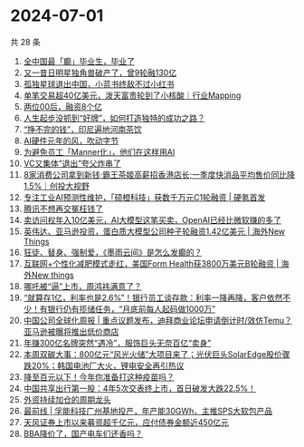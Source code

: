 # 2024-07-01

共 28 条

<!-- BEGIN 36KR -->
<!-- 最后更新时间 2024-07-01 03:00:55 +0800 -->
1. [全中国最「癫」毕业生，毕业了](https://36kr.com/p/2839376396962434)
1. [又一昔日明星独角兽破产了，曾9轮融130亿](https://36kr.com/p/2840413380676480)
1. [孤独星球退出中国，小蓝书终敌不过小红书](https://36kr.com/p/2841016503962242)
1. [单笔交易超40亿美元，泼天富贵轮到了小核酸｜行业Mapping](https://36kr.com/p/2841638408932227)
1. [两位00后，融资8个亿](https://36kr.com/p/2840613087890053)
1. [人生起步没抓到“好牌”，如何打造独特的成功之路？](https://36kr.com/p/2833766784796931)
1. [“挣不完的钱”，印尼遍地河南茶饮](https://36kr.com/p/2840900918500224)
1. [AI硬件元年的风，吹动字节](https://36kr.com/p/2840523737795202)
1. [为避免员工「Manner化」，他们在这样用AI](https://36kr.com/p/2840357331225217)
1. [VC又集体“退出”夸父炸串了](https://36kr.com/p/2840600635132547)
1. [8家消费公司拿到新钱;霸王茶姬高薪招香港店长;一季度快消品平均售价同比降1.5%｜创投大视野](https://36kr.com/p/2839436329208710)
1. [专注工业AI预测性维护，「硕橙科技」获数千万元C1轮融资 | 硬氪首发](https://36kr.com/p/2841754616859527)
1. [腾讯不想再交冤枉钱了](https://36kr.com/p/2839457734707849)
1. [卖访问权年入10亿美元，AI大模型这笔买卖，OpenAI已经比微软赚的多了](https://36kr.com/p/2839536734837640)
1. [英伟达、亚马逊投资，蛋白质大模型公司种子轮融资1.42亿美元 | 海外New Things](https://36kr.com/p/2841671486311046)
1. [狂徒、替身、强制爱，《墨雨云间》是怎么发癫的？](https://36kr.com/p/2839374359153286)
1. [互联网+个性化减肥模式走红，美国Form Health获3800万美元B轮融资 | 海外New things](https://36kr.com/p/2841655908289153)
1. [哪吒被“逼”上市，周鸿祎满意了？](https://36kr.com/p/2839433483012993)
1. [“就算存1亿，利率也是2.6%”！银行员工谈存款：利率一降再降，客户依然不少！有银行仍有揽储任务，“月底前每人起码做1000万”](https://36kr.com/p/2839702583839368)
1. [中国公司全球化周报 | 重点议题发布，迪拜商业论坛申请倒计时/效仿Temu？亚马逊被曝将推出低价商店](https://36kr.com/p/2840655886486408)
1. [年赚300亿名牌突然“遇冷”，服饰巨头无奈百亿“卖身”](https://36kr.com/p/2840843680746370)
1. [本周双碳大事：800亿元“风光火储”大项目来了；光伏巨头SolarEdge股价骤跌20%；韩国电池厂大火，锂电安全再引热议](https://36kr.com/p/2841651391613570)
1. [降至百元以下！今年你准备打这种疫苗吗？](https://36kr.com/p/2840255728159369)
1. [中国共享出行第一股：4年5次交表终上市，首日破发大跌22.5%！](https://36kr.com/p/2839504458369928)
1. [外资持续加仓的周期龙头](https://36kr.com/p/2839463101958790)
1. [最前线 | 孚能科技广州基地投产，年产能30GWh，主推SPS大软包产品](https://36kr.com/p/2842062453623688)
1. [天风证券上市以来募资超千亿元，应付债券金额近450亿元](https://36kr.com/p/2840880510487171)
1. [BBA降价了，国产电车们还香吗？](https://36kr.com/p/2840415866342016)
<!-- END 36KR -->